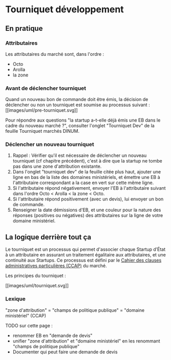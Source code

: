 # Tourniquet développement

## En pratique

### Attributaires

Les attributaires du marché sont, dans l'ordre :

* Octo
* Arolla
* la zone

### Avant de déclencher tourniquet

Quand un nouveau bon de commande doit être émis, la décision de déclencher ou non un tourniquet est soumise au processus suivant : \[\[images/uml/pre-tourniquet.svg\]\]

Pour répondre aux questions "la startup a-t-elle déjà émis une EB dans le cadre du nouveau marché ?", consulter l'onglet "Tourniquet Dev" de la feuille Tourniquet marchés DINUM.

### Déclencher un nouveau tourniquet

1. Rappel : Vérifier qu'il est nécessaire de déclencher un nouveau tourniquet \(cf chapitre précédent\), c'est à dire que la startup ne tombe pas dans une zone d'attribution existante.
2. Dans l'onglet "tourniquet dev" de la feuille citée plus haut, ajouter une ligne en bas de la liste des domaines ministériels, et émettre une EB à l'attributaire correspondant a la case en vert sur cette même ligne.
3. Si l'attributaire répond négativement, envoyer l'EB à l'attributaire suivant dans l'ordre Octo &lt; Arolla &lt; la zone &lt; Octo.
4. Si l'attributaire répond positivement \(avec un devis\), lui envoyer un bon de commande.
5. Renseigner la date démissions d'EB, et une couleur pour la nature des réponses \(positives ou négatives\) des attributaires sur la ligne de votre domaine ministériel.

## La logique derrière tout ça

Le tourniquet est un processus qui permet d'associer chaque Startup d’État à un attributaire en assurant un traitement égalitaire aux attributaires, et une continuité aux Startups. Ce processus est défini par le [Cahier des clauses administratives particulières \(CCAP\)](https://static.data.gouv.fr/resources/dossier-de-consultation-des-entreprises-pour-laccompagnement-de-la-dinsic-dans-le-developpement-et-le-design-de-services-publics-numeriques-en-mode-agile/20180807-101214/CCAP.pdf) du marché.

Les principes du tourniquet :

\[\[images/uml/tourniquet.svg\]\]

### Lexique

"zone d'attribution" = "champs de politique publique" = "domaine ministériel" \(CCAP\)

TODO sur cette page :

* renommer EB en "demande de devis"
* unifier "zone d'attribution" et "domaine ministériel" en les renommant "champs de politique publique"
* Documenter qui peut faire une demande de devis

